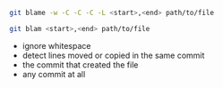 ```bash
git blame -w -C -C -C -L <start>,<end> path/to/file
```

```bash
git blam <start>,<end> path/to/file
```

- ignore whitespace
- detect lines moved or copied in the same commit
- the commit that created the file
- any commit at all